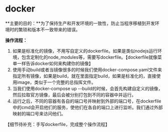 # docker

**主要的目的：**为了保持生产和开发环境的一致性，防止当程序移植到开发环境时的繁琐和版本不一致带来的错误。

**操作流程：**

1. 如果是标准化的镜像，不用写自定义的dockerfile。如果是类似nodejs运行环境，包含定制化的node_modules等，需要写dockerfile。【dockerfile就像菜单一样告诉docker如何来构建你的镜像】
2. 使用手动build或者当镜像很多的时候我们使用docker-compose.yaml文件来指定所有镜像，如果是build，就在里面指定build，如果是标准化的，直接使用image，类似于一个完整的总指挥文件。
3. 当我们使用docker-compose up --build的时候，会首先构建自定义的镜像，然后拉取官方镜像，最后会被分别打包到不同的容器中并运行。
4. 运行之后，不同的容器有各自的端口号并映射到外部的端口号，在dockerfile中的cmd会开启他们的服务，使他们在各自的端口上进行监听。我们通过外部映射的端口号来访问他们。

【细节待补充：手写dockerfile，完成整个操作流程】